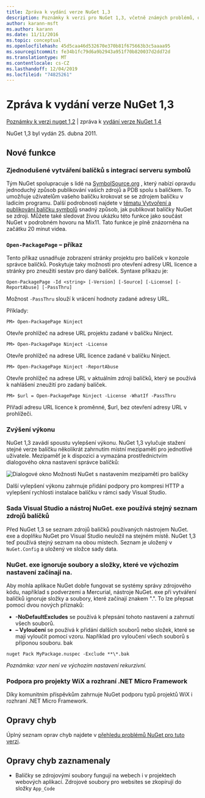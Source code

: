 ```yaml
---
title: Zpráva k vydání verze NuGet 1,3
description: Poznámky k verzi pro NuGet 1,3, včetně známých problémů, oprav chyb, přidaných funkcí a chcete odeslat obecnou.
author: karann-msft
ms.author: karann
ms.date: 11/11/2016
ms.topic: conceptual
ms.openlocfilehash: 45d5caa46d532670e370b81f675663b3c5aaaa95
ms.sourcegitcommit: fe34b1fc79d6a9b2943a951f70b820037d2dd72d
ms.translationtype: MT
ms.contentlocale: cs-CZ
ms.lasthandoff: 12/04/2019
ms.locfileid: "74825261"
---
```

# <a name="nuget-13-release-notes"></a>Zpráva k vydání verze NuGet 1,3

[Poznámky k verzi nuget 1,2](../release-notes/nuget-1.2.md) | zpráva k [vydání verze NuGet 1,4](../release-notes/nuget-1.4.md)

NuGet 1,3 byl vydán 25. dubna 2011.

## <a name="new-features"></a>Nové funkce

### <a name="streamlined-package-creation-with-symbol-server-integration"></a>Zjednodušené vytváření balíčků s integrací serveru symbolů

Tým NuGet spolupracuje s lidé na [SymbolSource.org](http://www.symbolsource.org/) , který nabízí opravdu jednoduchý způsob publikování vašich zdrojů a PDB spolu s balíčkem. To umožňuje uživatelům vašeho balíčku krokovat se se zdrojem balíčku v ladicím programu. Další podrobnosti najdete v [tématu Vytvoření a publikování balíčku symbolů](../create-packages/symbol-packages.md) snadný způsob, jak publikovat balíčky NuGet se zdroji. Můžete také sledovat živou ukázku této funkce jako součást NuGet v podrobném hovoru na Mix11. Tato funkce je plně znázorněna na začátku 20 minut videa.

### <a name="open-packagepage-command"></a>`Open-PackagePage` – příkaz

Tento příkaz usnadňuje zobrazení stránky projektu pro balíček v konzole správce balíčků. Poskytuje taky možnosti pro otevření adresy URL licence a stránky pro zneužití sestav pro daný balíček.
Syntaxe příkazu je:

    Open-PackagePage -Id <string> [-Version] [-Source] [-License] [-ReportAbuse] [-PassThru]

Možnost `-PassThru` slouží k vrácení hodnoty zadané adresy URL.

Příklady:

    PM> Open-PackagePage Ninject

Otevře prohlížeč na adrese URL projektu zadané v balíčku Ninject.

    PM> Open-PackagePage Ninject -License

Otevře prohlížeč na adrese URL licence zadané v balíčku Ninject.

    PM> Open-PackagePage Ninject -ReportAbuse

Otevře prohlížeč na adrese URL v aktuálním zdroji balíčků, který se používá k nahlášení zneužití pro zadaný balíček.

    PM> $url = Open-PackagePage Ninject -License -WhatIf -PassThru

Přiřadí adresu URL licence k proměnné, $url, bez otevření adresy URL v prohlížeči.

### <a name="performance-improvements"></a>Zvýšení výkonu

NuGet 1,3 zavádí spoustu vylepšení výkonu. NuGet 1,3 vylučuje stažení stejné verze balíčku několikrát zahrnutím místní mezipaměti pro jednotlivé uživatele. Mezipaměť je k dispozici a vymazána prostřednictvím dialogového okna nastavení správce balíčků:

![Dialogové okno Možnosti NuGet s nastavením mezipaměti pro balíčky](./media/nuget-options.png)

Další vylepšení výkonu zahrnuje přidání podpory pro kompresi HTTP a vylepšení rychlosti instalace balíčku v rámci sady Visual Studio.

### <a name="visual-studio-and-nugetexe-uses-the-same-list-of-package-sources"></a>Sada Visual Studio a nástroj NuGet. exe používá stejný seznam zdrojů balíčků

Před NuGet 1,3 se seznam zdrojů balíčků používaných nástrojem NuGet. exe a doplňku NuGet pro Visual Studio neuložil na stejném místě. NuGet 1,3 teď používá stejný seznam na obou místech. Seznam je uložený v `NuGet.Config` a uložený ve složce sady data.

### <a name="nugetexe-ignores-files-and-folders-that-start-with--by-default"></a>NuGet. exe ignoruje soubory a složky, které ve výchozím nastavení začínají na.

Aby mohla aplikace NuGet dobře fungovat se systémy správy zdrojového kódu, například s podverzemi a Mercurial, nástroje NuGet. exe při vytváření balíčků ignoruje složky a soubory, které začínají znakem ".". To lze přepsat pomocí dvou nových příznaků:

* __-NoDefaultExcludes__ se používá k přepsání tohoto nastavení a zahrnutí všech souborů.
* __– Vyloučení__ se používá k přidání dalších souborů nebo složek, které se mají vyloučit pomocí vzoru. Například pro vyloučení všech souborů s příponou souboru. bak

```cli
nuget Pack MyPackage.nuspec -Exclude **\*.bak
```  

_Poznámka: vzor není ve výchozím nastavení rekurzivní._

### <a name="support-for-wix-projects-and-the-net-micro-framework"></a>Podpora pro projekty WiX a rozhraní .NET Micro Framework

Díky komunitním příspěvkům zahrnuje NuGet podporu typů projektů WiX i rozhraní .NET Micro Framework.

## <a name="bug-fixes"></a>Opravy chyb

Úplný seznam oprav chyb najdete v [přehledu problémů NuGet pro tuto verzi](http://nuget.codeplex.com/workitem/list/advanced?keyword=&status=All&type=All&priority=All&release=NuGet%201.3&assignedTo=All&component=All&sortField=LastUpdatedDate&sortDirection=Descending&page=0).

## <a name="bug-fixes-worth-noting"></a>Opravy chyb zaznamenaly

* Balíčky se zdrojovými soubory fungují na webech i v projektech webových aplikací.
Zdrojové soubory pro websites se zkopírují do složky `App_Code`
